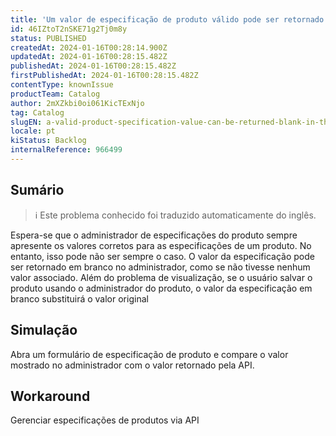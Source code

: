 ```yaml
---
title: 'Um valor de especificação de produto válido pode ser retornado em branco no administrador do catálogo'
id: 46IZtoT2nSKE71g2Tj0m8y
status: PUBLISHED
createdAt: 2024-01-16T00:28:14.900Z
updatedAt: 2024-01-16T00:28:15.482Z
publishedAt: 2024-01-16T00:28:15.482Z
firstPublishedAt: 2024-01-16T00:28:15.482Z
contentType: knownIssue
productTeam: Catalog
author: 2mXZkbi0oi061KicTExNjo
tag: Catalog
slugEN: a-valid-product-specification-value-can-be-returned-blank-in-the-catalog-admin
locale: pt
kiStatus: Backlog
internalReference: 966499
---
```


## Sumário

>ℹ️ Este problema conhecido foi traduzido automaticamente do inglês.


Espera-se que o administrador de especificações do produto sempre apresente os valores corretos para as especificações de um produto. No entanto, isso pode não ser sempre o caso.
O valor da especificação pode ser retornado em branco no administrador, como se não tivesse nenhum valor associado.
Além do problema de visualização, se o usuário salvar o produto usando o administrador do produto, o valor da especificação em branco substituirá o valor original

## Simulação


Abra um formulário de especificação de produto e compare o valor mostrado no administrador com o valor retornado pela API.




## Workaround


Gerenciar especificações de produtos via API





